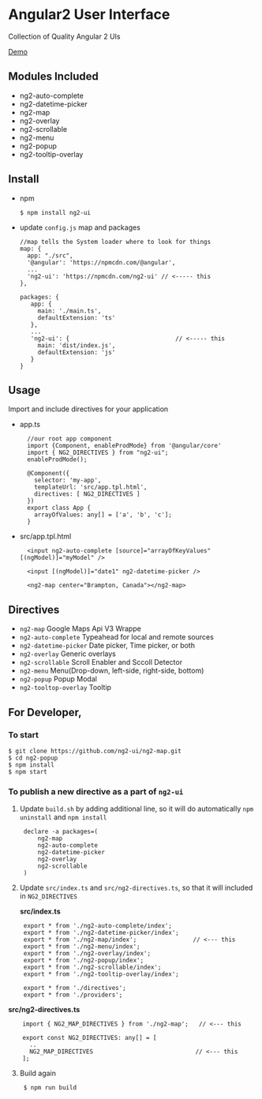 # Angular2 User Interface

Collection of Quality Angular 2 UIs

[Demo](https://jsvalley.github.io/ng2-ui)

## Modules Included
  * ng2-auto-complete
  * ng2-datetime-picker
  * ng2-map
  * ng2-overlay
  * ng2-scrollable
  * ng2-menu
  * ng2-popup
  * ng2-tooltip-overlay

## Install 

   * npm
   
         $ npm install ng2-ui

   * update `config.js` map and packages
   
         //map tells the System loader where to look for things
         map: {
           app: "./src",
           '@angular': 'https://npmcdn.com/@angular',
           ...
           'ng2-ui': 'https://npmcdn.com/ng2-ui' // <----- this
         },
    
         packages: {
            app: {
              main: './main.ts',
              defaultExtension: 'ts'
            },
            ...
            'ng2-ui': {                              // <----- this
              main: 'dist/index.js',
              defaultExtension: 'js'
            }
         }

## Usage

Import and include directives for your application

* app.ts

        //our root app component
        import {Component, enableProdMode} from '@angular/core'
        import { NG2_DIRECTIVES } from "ng2-ui";
        enableProdMode();

        @Component({
          selector: 'my-app',
          templateUrl: 'src/app.tpl.html',
          directives: [ NG2_DIRECTIVES ]
        })
        export class App {
          arrayOfValues: any[] = ['a', 'b', 'c'];
        }

* src/app.tpl.html

        <input ng2-auto-complete [source]="arrayOfKeyValues" [(ngModel)]="myModel" />
        
        <input [(ngModel)]="date1" ng2-datetime-picker /> 
        
        <ng2-map center="Brampton, Canada"></ng2-map>

## Directives
 * `ng2-map` Google Maps Api V3 Wrappe
 * `ng2-auto-complete` Typeahead for local and remote sources
 * `ng2-datetime-picker` Date picker, Time picker, or both
 * `ng2-overlay`  Generic overlays
 * `ng2-scrollable` Scroll Enabler and Sccoll Detector
 * `ng2-menu`  Menu(Drop-down, left-side, right-side, bottom)
 * `ng2-popup` Popup Modal
 * `ng2-tooltop-overlay` Tooltip 

## For Developer,

### To start

    $ git clone https://github.com/ng2-ui/ng2-map.git
    $ cd ng2-popup
    $ npm install
    $ npm start


### To publish a new directive as a part of `ng2-ui`

1. Update `build.sh` by adding additional line, so it will do automatically `npm uninstall` and `npm install`

        declare -a packages=(
            ng2-map
            ng2-auto-complete
            ng2-datetime-picker
            ng2-overlay
            ng2-scrollable
        )

2. Update `src/index.ts` and `src/ng2-directives.ts`, so that it will included in `NG2_DIRECTIVES`

   **src/index.ts**

        export * from './ng2-auto-complete/index';
        export * from './ng2-datetime-picker/index';
        export * from './ng2-map/index';                // <--- this
        export * from './ng2-menu/index';
        export * from './ng2-overlay/index';
        export * from './ng2-popup/index';
        export * from './ng2-scrollable/index';
        export * from './ng2-tooltip-overlay/index';

        export * from './directives';
        export * from './providers';

  **src/ng2-directives.ts**

        import { NG2_MAP_DIRECTIVES } from './ng2-map';   // <--- this

        export const NG2_DIRECTIVES: any[] = [
          ..
          NG2_MAP_DIRECTIVES                             // <--- this
        ];

3. Build again
        
        $ npm run build

